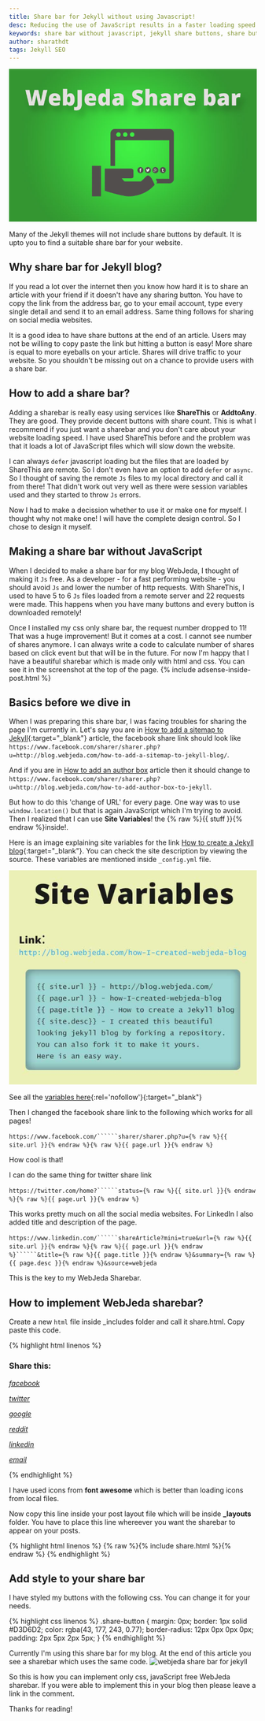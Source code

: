 ```yaml
---
title: Share bar for Jekyll without using Javascript!
desc: Reducing the use of JavaScript results in a faster loading speed. Here is a guide on how to add a social share bar to Jekyll blogs. You can copy paste the code and it should work! Many Jekyll themes do not offer a good share bar. So I thought of making one for myself!
keywords: share bar without javascript, jekyll share buttons, share buttons for jekyll blog
author: sharathdt
tags: Jekyll SEO
---
```


<img alt="How to add a share bar to Jekyll blog" title="Jekyll blog share buttons" itemprop="thumbnailUrl" src="/images/share-bar-to-jekyll.jpg">

Many of the Jekyll themes will not include share buttons by default. It is upto you to find a suitable share bar for your website.

## Why share bar for Jekyll blog?

If you read a lot over the internet then you know how hard it is to share an article with your friend if it doesn't have any sharing button.
You have to copy the link from the address bar, go to your email account, type every single detail and send it to an email address. Same thing follows for sharing on social media websites.

It is a good idea to have share buttons at the end of an article. Users may not be willing to copy paste the link but hitting a button is easy! More share is equal to more eyeballs on your article. Shares will drive traffic to your website. So you shouldn't be missing out on a chance to provide users with a share bar.


## How to add a share bar?

Adding a sharebar is really easy using services like **ShareThis** or **AddtoAny**. They are good. They provide decent buttons with share count. This is what I recommend if you just want a sharebar and you don't care about your website loading speed. I have used ShareThis before and the problem was that it loads a lot of JavaScript files which will slow down the website.

I can always ```defer``` javascript loading but the files that are loaded by ShareThis are remote. So I don't even have an option to add ```defer``` or ```async```. So I thought of saving the remote ```Js``` files to my local directory and call it from there! That didn't work out very well as there were session variables used and they started to throw ```Js``` errors.

Now I had to make a decission whether to use it or make one for myself. I thought why not make one! I will have the complete design control. So I chose to design it myself.

## Making a share bar without JavaScript

When I decided to make a share bar for my blog WebJeda, I thought of making it ```Js``` free. As a developer - for a fast performing website - you should avoid ```Js``` and lower the number of http requests. With ShareThis, I used to have 5 to 6 ```Js``` files loaded from a remote server and 22 requests were made. This happens when you have many buttons and every button is downloaded remotely!

Once I installed my css only share bar, the request number dropped to 11! That was a huge improvement! But it comes at a cost. I cannot see number of shares anymore. I can always write a code to calculate number of shares based on click event but that will be in the future. For now I'm happy that I have a beautiful sharebar which is made only with html and css. You can see it in the screenshot at the top of the page.
{% include adsense-inside-post.html %}

## Basics before we dive in


When I was preparing this share bar, I was facing troubles for sharing the page I'm currently in. Let's say you are in [How to add a sitemap to Jekyll](http://blog.webjeda.com/how-to-add-a-sitemap-to-jekyll-blog/){:target="_blank"} article, the facebook share link should look like ```https://www.facebook.com/sharer/sharer.php?u=http://blog.webjeda.com/how-to-add-a-sitemap-to-jekyll-blog/```. 

And if you are in [How to add an author box](http://blog.webjeda.com/how-to-add-author-box-to-jekyll) article then it should change to ```https://www.facebook.com/sharer/sharer.php?u=http://blog.webjeda.com/how-to-add-author-box-to-jekyll```.

But how to do this 'change of URL' for every page. One way was to use ```window.location()``` but that is again JavaScript which I'm trying to avoid. Then I realized that I can use **Site Variables**! the {% raw %}{{ stuff }}{% endraw %}inside!.

Here is an image explaining site variables for the link [How to create a Jekyll blog](http://blog.webjeda.com/how-I-created-webjeda-blog/){:target="_blank"}. You can check the site description by viewing the source. These variables are mentioned inside ```_config.yml``` file.

![How to use site variables in Jekyll](/images/jekyll-site-variables-and-how-to-use-them.jpg)

See all the [variables here](http://jekyllrb.com/docs/variables/){:rel='nofollow'}{:target="_blank"}

Then I changed the facebook share link to the following which works for all pages!

```https://www.facebook.com/``````sharer/sharer.php?u={% raw %}{{ site.url }}{% endraw %}{% raw %}{{ page.url }}{% endraw %}```

How cool is that!

I can do the same thing for twitter share link

```https://twitter.com/home?``````status={% raw %}{{ site.url }}{% endraw %}{% raw %}{{ page.url }}{% endraw %}```

This works pretty much on all the social media websites. For LinkedIn I also added title and description of the page.

```https://www.linkedin.com/``````shareArticle?mini=true&url={% raw %}{{ site.url }}{% endraw %}{% raw %}{{ page.url }}{% endraw %}``````&title={% raw %}{{ page.title }}{% endraw %}&summary={% raw %}{{ page.desc }}{% endraw %}&source=webjeda```


This is the key to my WebJeda Sharebar.

## How to implement WebJeda sharebar?

Create a new ```html``` file inside _includes folder and call it share.html. Copy paste this code.

{% highlight html linenos %}
<link rel="stylesheet" href="https://maxcdn.bootstrapcdn.com/font-awesome/4.5.0/css/font-awesome.min.css">

<h3>Share this:</h3>

<div id=""> 

<a href="https://www.facebook.com/sharer/sharer.php?u={% raw %}{{ site.url }}{% endraw %}{% raw %}{{ page.url }}{% endraw %}" onclick="window.open(this.href, 'mywin',
'left=20,top=20,width=500,height=500,toolbar=1,resizable=0'); return false;" >
    <i class="fa fa-facebook-square fa share-button"> facebook</i>
</a>

<a href="https://twitter.com/home?status={% raw %}{{ site.url }}{% endraw %}{% raw %}{{ page.url }}{% endraw %}" onclick="window.open(this.href, 'mywin',
'left=20,top=20,width=500,height=500,toolbar=1,resizable=0'); return false;">
    <i class="fa fa-twitter-square fa share-button"> twitter</i>
</a>

<a href="https://plus.google.com/share?url={% raw %}{{ site.url }}{% endraw %}{% raw %}{{ page.url }}{% endraw %}" onclick="window.open(this.href, 'mywin',
'left=20,top=20,width=500,height=500,toolbar=1,resizable=0'); return false;" >
    <i class="fa fa-google-plus-square fa share-button"> google</i>
</a>
 
<a href="http://www.reddit.com/submit?url={% raw %}{{ site.url }}{% endraw %}{% raw %}{{ page.url }}{% endraw %}" onclick="window.open(this.href, 'mywin',
'left=20,top=20,width=900,height=500,toolbar=1,resizable=0'); return false;" >
    <i class="fa fa-reddit-square fa share-button"> reddit</i>
</a>

<a href="https://www.linkedin.com/shareArticle?mini=true&url={% raw %}{{ site.url }}{% endraw %}{% raw %}{{ page.url }}{% endraw %}&title={% raw %}{{ page.title }}{% endraw %}&summary={% raw %}{{ page.desc }}{% endraw %}&source=webjeda" onclick="window.open(this.href, 'mywin',
'left=20,top=20,width=500,height=500,toolbar=1,resizable=0'); return false;" >
    <i class="fa fa-linkedin-square fa share-button"> linkedin</i>
</a>

<a href="mailto:?subject={% raw %}{{ page.title }}{% endraw %}&amp;body=Check out this site {% raw %}{{ site.url }}{% endraw %}{% raw %}{{ page.url }}{% endraw %}">
    <i class="fa fa-envelope-square fa share-button"> email</i>
</a>   
                               
</div>

{% endhighlight %}

I have used icons from **font awesome** which is better than loading icons from local files.

Now copy this line inside your post layout file which will be inside **_layouts** folder. You have to place this line whereever you want the sharebar to appear on your posts.

{% highlight html linenos %}
{% raw %}{% include  share.html %}{% endraw %}
{% endhighlight %}

## Add style to your share bar

I have styled my buttons with the following css. You can change it for your needs.

{% highlight css linenos %}
.share-button {
    margin: 0px;
    border: 1px solid #D3D6D2;
    color: rgba(43, 177, 243, 0.77);
    border-radius: 12px 0px 0px 0px;
    padding: 2px 5px 2px 5px;
}
{% endhighlight %}

Currently I'm using this share bar for my blog. At the end of this article you see a sharebar which uses the same code.
![webjeda share bar for jekyll](/images/how-to-add-share-bar-to-jekyll-blog.jpg)

So this is how you can implement only css, javaScript free WebJeda sharebar. If you were able to implement this in your blog then please leave a link in the comment.

Thanks for reading!